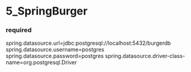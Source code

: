 # 5_SpringBurger

### required

spring.datasource.url=jdbc:postgresql://localhost:5432/burgerdb
spring.datasource.username=postgres
spring.datasource.password=postgres
spring.datasource.driver-class-name=org.postgresql.Driver
